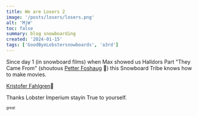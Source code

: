 ```yaml
---
title: We are Losers 2
image: '/posts/losers/losers.png'
alt: 'MjW'
toc: false
summary: blog snowboarding
created: '2024-01-15'
tags: ['GoodByeLobstersnowboards', 'a3rd']
---
```


Since day 1 (in snowboard films) when Max showed us Halldors Part "They Came From" (shoutous <a href="https://cherrydeck.com/its.petter">Petter Foshaug</a> 👑) this Snowboard Tribe knows how to make movies.

<a href="https://www.instagram.com/kuske/">Kristofer Fahlgren</a>👑

Thanks Lobster Imperium stayin True to yourself.

<script>
  import { YouTube } from 'sveltekit-embed'
  import { Vimeo } from 'sveltekit-embed'
</script>

<YouTube youTubeId="eHGT1izv8V0" />
<Vimeo vimeoId="886806712" /><sub><sup>great</sup></sub>
<Vimeo vimeoId="892342496" />
